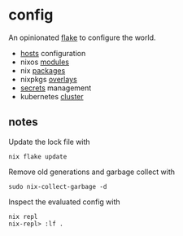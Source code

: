 # config

An opinionated [flake](https://nixos.wiki/wiki/Flakes) to configure the world.

- [hosts](./hosts) configuration
- nixos [modules](./modules)
- nix [packages](./packages)
- nixpkgs [overlays](./overlays)
- [secrets](./secrets) management
- kubernetes [cluster](./cluster)


## notes

Update the lock file with

    nix flake update

Remove old generations and garbage collect with

    sudo nix-collect-garbage -d

Inspect the evaluated config with

    nix repl
    nix-repl> :lf .

